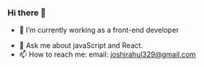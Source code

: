 ### Hi there 👋

<!-- - 🔭 I’m currently working on -->
<!-- - 👯 I’m looking to collaborate on -->
- 🌱 I’m currently working as a front-end developer
<!-- 🤔 I’m looking for -->
- 💬 Ask me about javaScript and React.
- 📫 How to reach me: email: joshirahul329@gmail.com
<!-- - 😄 Pronouns: he/him -->
<!-- - ⚡ Fun fact: -->
